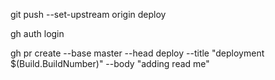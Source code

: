 git push --set-upstream origin deploy

gh auth login

gh pr create --base master --head deploy --title "deployment $(Build.BuildNumber)" --body "adding read me"
